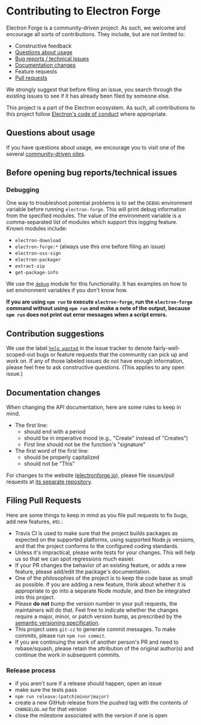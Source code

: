 # Contributing to Electron Forge

Electron Forge is a community-driven project. As such, we welcome and encourage all sorts of
contributions. They include, but are not limited to:

* Constructive feedback
* [Questions about usage](#questions-about-usage)
* [Bug reports / technical issues](#before-opening-bug-reportstechnical-issues)
* [Documentation changes](#documentation-changes)
* Feature requests
* [Pull requests](#filing-pull-requests)

We strongly suggest that before filing an issue, you search through the existing issues to see
if it has already been filed by someone else.

This project is a part of the Electron ecosystem. As such, all contributions to this project follow
[Electron's code of conduct](https://github.com/electron/electron/blob/master/CODE_OF_CONDUCT.md)
where appropriate.

## Questions about usage

If you have questions about usage, we encourage you to visit one of the several [community-driven
sites](https://github.com/electron/electron#community).

## Before opening bug reports/technical issues

### Debugging

One way to troubleshoot potential problems is to set the `DEBUG` environment variable before
running `electron-forge`. This will print debug information from the specified modules. The
value of the environment variable is a comma-separated list of modules which support this logging
feature. Known modules include:

* `electron-download`
* `electron-forge:*` (always use this one before filing an issue)
* `electron-osx-sign`
* `electron-packager`
* `extract-zip`
* `get-package-info`

We use the [`debug`](https://www.npmjs.com/package/debug#usage) module for this functionality. It
has examples on how to set environment variables if you don't know how.

**If you are using `npm run` to execute `electron-forge`, run the `electron-forge` command
without using `npm run` and make a note of the output, because `npm run` does not print out error
messages when a script errors.**

## Contribution suggestions

We use the label [`help wanted`](https://github.com/electron-userland/electron-forge/issues?q=is%3Aopen+is%3Aissue+label%3A%22help+wanted%22)
in the issue tracker to denote fairly-well-scoped-out bugs or feature requests that the community
can pick up and work on. If any of those labeled issues do not have enough information, please feel
free to ask constructive questions. (This applies to any open issue.)

## Documentation changes

When changing the API documentation, here are some rules to keep in mind.

* The first line:
  * should end with a period
  * should be in imperative mood (e.g., "Create" instead of "Creates")
  * First line should not be the function's "signature"
* The first word of the first line:
  * should be properly capitalized
  * should not be "This"

For changes to the website ([electronforge.io](https://electronforge.io)), please file
issues/pull requests at [its separate repository](https://github.com/electron-forge/electronforge.io).

## Filing Pull Requests

Here are some things to keep in mind as you file pull requests to fix bugs, add new features, etc.:

* Travis CI is used to make sure that the project builds packages as expected on the supported
  platforms, using supported Node.js versions, and that the project conforms to the configured
  coding standards.
* Unless it's impractical, please write tests for your changes. This will help us so that we can
  spot regressions much easier.
* If your PR changes the behavior of an existing feature, or adds a new feature, please add/edit
  the package's documentation.
* One of the philosophies of the project is to keep the code base as small as possible. If you are
  adding a new feature, think about whether it is appropriate to go into a separate Node module,
  and then be integrated into this project.
* Please **do not** bump the version number in your pull requests, the maintainers will do that.
  Feel free to indicate whether the changes require a major, minor, or patch version bump, as
  prescribed by the [semantic versioning specification](http://semver.org/).
* This project uses `git-cz` to generate commit messages. To make commits, please run
  `npm run commit`.
* If you are continuing the work of another person's PR and need to rebase/squash, please retain the
  attribution of the original author(s) and continue the work in subsequent commits.

### Release process

- if you aren't sure if a release should happen, open an issue
- make sure the tests pass
- `npm run release:(patch|minor|major)`
- create a new GitHub release from the pushed tag with the contents of `CHANGELOG.md` for that version
- close the milestone associated with the version if one is open
